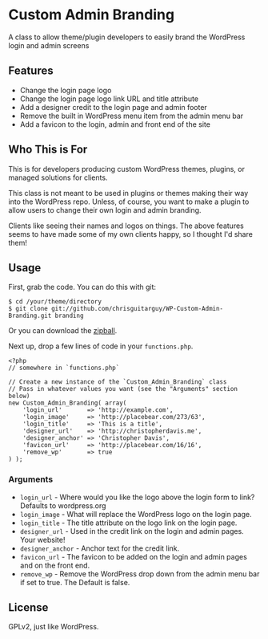 Custom Admin Branding
=====================

A class to allow theme/plugin developers to easily brand the WordPress login and admin screens

## Features

* Change the login page logo
* Change the login page logo link URL and title attribute
* Add a designer credit to the login page and admin footer
* Remove the built in WordPress menu item from the admin menu bar
* Add a favicon to the login, admin and front end of the site

## Who This is For

This is for developers producing custom WordPress themes, plugins, or managed solutions for clients.

This class is not meant to be used in plugins or themes making their way into the WordPress repo.  Unless, of course, you want to make a plugin to allow users to change their own login and admin branding.

Clients like seeing their names and logos on things. The above features seems to have made some of my own clients happy, so I thought I'd share them!

## Usage

First, grab the code.  You can do this with git:

    $ cd /your/theme/directory
    $ git clone git://github.com/chrisguitarguy/WP-Custom-Admin-Branding.git branding

Or you can download the [zipball](https://github.com/chrisguitarguy/WP-Custom-Admin-Branding/zipball/master).

Next up, drop a few lines of code in your `functions.php`.

    <?php
    // somewhere in `functions.php`

    // Create a new instance of the `Custom_Admin_Branding` class
    // Pass in whatever values you want (see the "Arguments" section below)
    new Custom_Admin_Branding( array( 
        'login_url'       => 'http://example.com', 
        'login_image'     => 'http://placebear.com/273/63',
        'login_title'     => 'This is a title',
        'designer_url'    => 'http://christopherdavis.me',
        'designer_anchor' => 'Christopher Davis',
        'favicon_url'     => 'http://placebear.com/16/16',
        'remove_wp'       => true
    ) );

### Arguments

* `login_url` - Where would you like the logo above the login form to link? Defaults to wordpress.org
* `login_image` - What will replace the WordPress logo on the login page.
* `login_title` - The title attribute on the logo link on the login page.
* `designer_url` - Used in the credit link on the login and admin pages. Your website!
* `designer_anchor` - Anchor text for the credit link.
* `favicon_url` - The favicon to be added on the login and admin pages and on the front end.
* `remove_wp` - Remove the WordPress drop down from the admin menu bar if set to true. The Default is false.

## License

GPLv2, just like WordPress.
